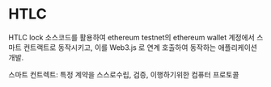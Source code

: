 # HTLC

 HTLC lock 소스코드를 활용하여 ethereum testnet의 ethereum wallet 계정에서 스마트 컨트랙트로 동작시키고,
이를 Web3.js 로 연계 호출하여 동작하는 애플리케이션 개발.

스마트 컨트렉트: 특정 계약을 스스로수립, 검증, 이행하기위한 컴퓨터 프로토콜
